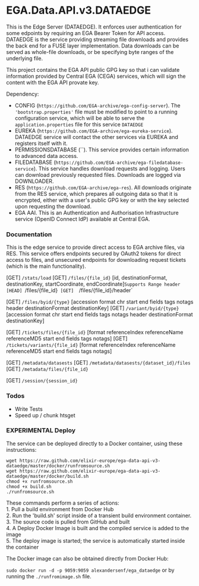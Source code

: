 # EGA.Data.API.v3.DATAEDGE

This is the Edge Server (DATAEDGE). It enforces user authentication for some edpoints by requiring an EGA Bearer Token for API access. DATAEDGE is the service providing streaming file downloads and provides the back end for a FUSE layer implementation. Data downloads can be served as whole-file downloads, or be specifying byte ranges of the underlying file.

This project contains the EGA API public GPG key so that i can validate information provided by Central EGA (CEGA) services, which will sign the content with the EGA API provate key.

Dependency: 
* CONFIG (`https://github.com/EGA-archive/ega-config-server`). The `'bootstrap.properties'` file must be modified to point to a running configuration service, which will be able to serve the `application.properties` file for this service `DATAEDGE`
* EUREKA (`https://github.com/EGA-archive/ega-eureka-service`). DATAEDGE service will contact the other services via EUREKA and registers itself with it.
* PERMISSIONSDATABASE (``). This service provides certain information to advanced data access.
* FILEDATABASE (`https://github.com/EGA-archive/ega-filedatabase-service`). This service handles download requests and logging. Users can download previously requested files. Downloads are logged via DOWNLOADER.
* RES (`https://github.com/EGA-archive/ega-res`). All downloads originate from the RES service, which prepares all outgoing data so that it is encrypted, either with a user's public GPG key or with the key selected upon requesting the download.
* EGA AAI. This is an Authentication and Authorisation Infrastructure service (OpenID Connect IdP) available at Central EGA.

### Documentation

This is the edge service to provide direct access to EGA archive files, via RES. This service offers endpoints secured by OAuth2 tokens for direct access to files, and unsecured endpoints for downloading request tickets (which is the main functionality).

[GET]	`/stats/load`
[GET]	`/files/{file_id}` [id, destinationFormat, destinationKey, startCoordinate, endCoordinate]` Supports Range header
[HEAD]	`/files/{file_id}` 
[GET] 	`/files/{file_id}/header`

[GET] 	`/files/byid/{type}` [accession format chr start end fields tags notags header destinationFormat destinationKey]
[GET] 	`/variant/byid/{type}` [accession format chr start end fields tags notags header destinationFormat destinationKey]

[GET] 	`/tickets/files/{file_id}` [format referenceIndex referenceName referenceMD5 start end fields tags notags]
[GET] 	`/tickets/variants/{file_id}` [format referenceIndex referenceName referenceMD5 start end fields tags notags]

[GET]	`/metadata/datasests` 
[GET]	`/metadata/datasests/{dataset_id}/files`
[GET]	`/metadata/files/{file_id}`

[GET]	`/session/{session_id}`

### Todos

 - Write Tests
- Speed up / chunk htsget

### EXPERIMENTAL Deploy

The service can be deployed directly to a Docker container, using these instructions:

`wget https://raw.github.com/elixir-europe/ega-data-api-v3-dataedge/master/docker/runfromsource.sh`  
`wget https://raw.github.com/elixir-europe/ega-data-api-v3-dataedge/master/docker/build.sh`  
`chmod +x runfromsource.sh`  
`chmod +x build.sh`  
`./runfromsource.sh`  

These commands perform a series of actions:  
	1. Pull a build environment from Docker Hub  
	2. Run the 'build.sh' script inside of a transient build environment container.  
	3. The source code is pulled from GitHub and built  
	4. A Deploy Docker Image is built and the compiled service is added to the image  
	5. The deploy image is started; the service is automatically started inside the container  

The Docker image can also be obtained directly from Docker Hub:  

`sudo docker run -d -p 9059:9059 alexandersenf/ega_dataedge`  or by running the `./runfromimage.sh` file.